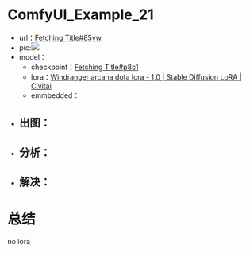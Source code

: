 # ComfyUI_Example_21
- url：[Fetching Title#85vw](https://civitai.com/images/724449)
- pic:![](https://image.civitai.com/xG1nkqKTMzGDvpLrqFT7WA/24e1e52b-17e8-4c56-a4a5-02466c048147/width=1856/00063-158005779.0.jpeg)
- model：
	- checkpoint：[Fetching Title#p8c1](https://civitai.com/models/22922/lyriel?modelVersionId=50127)
	- lora：[Windranger arcana dota lora - 1.0 | Stable Diffusion LoRA | Civitai](https://civitai.com/models/21912/windranger-arcana-dota-lora)
	- emmbedded：
- 出图：
	- 
- 分析：
	- 
- 解决：
	- 
# 总结
no lora